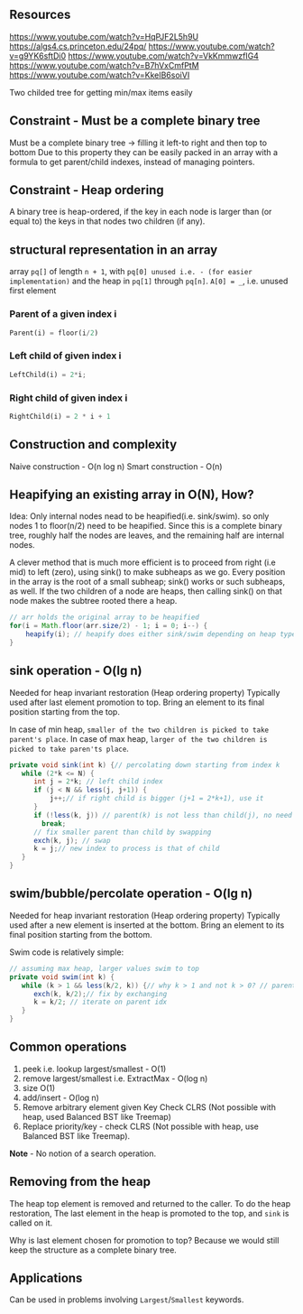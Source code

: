 

## Resources

https://www.youtube.com/watch?v=HqPJF2L5h9U
https://algs4.cs.princeton.edu/24pq/
https://www.youtube.com/watch?v=g9YK6sftDi0
https://www.youtube.com/watch?v=VkKmmwzfIG4
https://www.youtube.com/watch?v=B7hVxCmfPtM
https://www.youtube.com/watch?v=KkeIB6soiVI

Two childed tree for getting min/max items easily

## Constraint - Must be a complete binary tree

Must be a complete binary tree -> filling it left-to right and then top to bottom
Due to this property they can be easily packed in an array with a formula to get parent/child indexes,
instead of managing pointers.

## Constraint - Heap ordering

A binary tree is heap-ordered,
 if the key in each node is larger than (or equal to) the keys in that nodes two children (if any).

## structural representation in an array

array  `pq[]` of length `n + 1`, with `pq[0] unused i.e. - (for easier implementation)` and 
the heap in `pq[1]` through `pq[n]`.
`A[0] = _`, i.e. unused first element

### Parent of a given index i

```py
Parent(i) = floor(i/2)
```

### Left child of given index i

```py
LeftChild(i) = 2*i;
```

### Right child of given index i

```py
RightChild(i) = 2 * i + 1
```

## Construction and complexity

Naive construction - O(n log n)
Smart construction - O(n)



## Heapifying an existing array in O(N), How?

Idea: Only internal nodes nead to be heapified(i.e. sink/swim). so only nodes 1 to floor(n/2) need to be heapified.
Since this is a complete binary tree, roughly half the nodes are leaves, and the remaining half are internal nodes.

A clever method that is much more efficient is to proceed from right (i.e mid) to left (zero), using sink() to make subheaps as we go. Every position in the array is the root of a small subheap; sink() works or such subheaps, as well. If the two children of a node are heaps, then calling sink() on that node makes the subtree rooted there a heap.

```java
// arr holds the original array to be heapified
for(i = Math.floor(arr.size/2) - 1; i = 0; i--) {
    heapify(i); // heapify does either sink/swim depending on heap type
}
```

## sink operation - O(lg n)

Needed for heap invariant restoration (Heap ordering property)
Typically used after last element promotion to top.
Bring an element to its final position starting from the top.

In case of min heap, 
`smaller of the two children is picked to take parent's place`.
In case of max heap,
`larger of the two children is picked to take paren'ts place`.

```java
private void sink(int k) {// percolating down starting from index k
   while (2*k <= N) {
      int j = 2*k; // left child index
      if (j < N && less(j, j+1)) { 
          j++;// if right child is bigger (j+1 = 2*k+1), use it
      }
      if (!less(k, j)) // parent(k) is not less than child(j), no need to do anything, break out of the loop
        break;
      // fix smaller parent than child by swapping
      exch(k, j); // swap
      k = j;// new index to process is that of child
   }
}
```

## swim/bubble/percolate operation - O(lg n)

Needed for heap invariant restoration (Heap ordering property)
Typically used after a new element is inserted at the bottom.
Bring an element to its final position starting from the bottom.

Swim code is relatively simple:
```java
// assuming max heap, larger values swim to top
private void swim(int k) {
   while (k > 1 && less(k/2, k)) {// why k > 1 and not k > 0? // parent less than child, need to fix it
      exch(k, k/2);// fix by exchanging
      k = k/2; // iterate on parent idx
   }
}
```
## Common operations

1. peek i.e. lookup largest/smallest - O(1)
2. remove largest/smallest i.e. ExtractMax - O(log n)
3. size O(1)
4. add/insert - O(log n)
5. Remove arbitrary element given Key  Check CLRS (Not possible with heap, used Balanced BST like Treemap)
6. Replace priority/key - check CLRS (Not possible with heap, use Balanced BST like Treemap).

**Note** - No notion of a search operation.

## Removing from the heap

The heap top element is removed and returned to the caller.
To do the heap restoration,
The last element in the heap is promoted to the top, and `sink` is called on it.

Why is last element chosen for promotion to top?
Because we would still keep the structure as a complete binary tree.

## Applications

Can be used in problems involving `Largest`/`Smallest` keywords.

